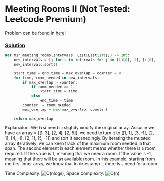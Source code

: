 # Meeting Rooms II (Not Tested: Leetcode Premium)

Problem can be found in [here](https://leetcode.com/problems/meeting-rooms-ii)!

### [Solution](/Array%20%26%20Hashing/252-MeetingRooms/solution.py)

```python
def min_meeting_rooms(intervals: List[List[int]]) -> int:
    new_intervals = [j for i in intervals for j in [[i[0], 1], [i[0], -1]]]
    new_intervals.sort()

    start_time = end_time = max_overlap = counter = 0
    for time, room_needed in new_intervals:
        if max_overlap > counter:
            if room_needed == 1:
                start_time = time
            else:
                end_time = time
        counter += room_needed
        max_overlap = max(max_overlap, counter)
    
    return max_overlap
```

Explanation: We first need to slightly modify the original array. Assume we have an array = [[1, 3], [2, 4], [2, 5]], we need to turn it to [[1, 1], [3, -1], [2, 1], [4, -1], [2, 1], [5, -1]] and sort it ascenedingly. By iterating the mutated array iteratively, we can keep track of the maximum room needed in that span. The second element in each element means whether there is a room required. If the value is 1, meaning that we need a room. If the value is -1, meaning that there will be an available room. In this example, starting from the first inner array, we know that in timestamp 1, there is a need for a room.

Time Complexity: ![O(nlogn)](<https://latex.codecogs.com/svg.image?\inline&space;O(nlogn)>), Space Complexity: ![O(n)](<https://latex.codecogs.com/svg.image?\inline&space;O(n)>)

